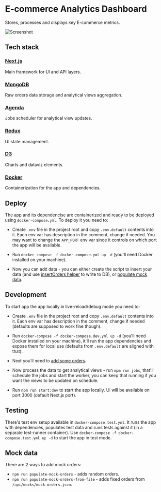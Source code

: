 # E-commerce Analytics Dashboard

Stores, processes and displays key E-commerce metrics.

![Screenshot](docs/screenshots/ecomerce-analytics-dashboard.gif)

## Tech stack

### [Next.js](https://nextjs.org/)

Main framework for UI and API layers.

### [MongoDB](https://www.mongodb.com/)

Raw orders data storage and analytical views aggregation.

### [Agenda](https://github.com/agenda/agenda)

Jobs scheduler for analytical view updates.

### [Redux](https://redux-toolkit.js.org/)

UI state management.

### [D3](https://d3js.org/)

Charts and dataviz elements.

### [Docker](https://www.docker.com/)

Containerization for the app and dependencies.

## Deploy
The app and its dependencise are containerized and ready to be deployed using `docker-compose.yml`. To deploy it you need to:
- Create `.env` file in the project root and copy `.env.default` contents into it.
Each env var has description in the comment, change if needed.
You may want to change the `APP_PORT` env var since it controls on which port the app will be available.

- Run `docker-compose -f docker-compose.yml up -d` (you'll need Docker installed on your machine).

- Now you can add data - you can either create the script to insert your data (and use [insertOrders helper](./api/mocks/insert-orders.ts) to write to DB), or [populate mock data](#mock-data).

## Development

To start app the app locally in live-reload/debug mode you need to:

- Create `.env` file in the project root and copy `.env.default` contents into it.
Each env var has description in the comment, change if needed
(defaults are supposed to work fine though).

- Run `docker-compose -f docker-compose.dev.yml up -d` (you'll need Docker installed on your machine), it'll run the app dependencies and expose them for local use (defaults from `.env.default` are aligned with that).

- Next you'll need to [add some orders](#mock-data).

- Now process the data to get analytical views - run `npm run jobs`, that'll schedule the jobs and start the worker, you can keep that running if you want the views to be updated on schedule.

- Run `npm run start:dev` to start the app locally. UI will be available on port 3000 (default Next.js port).


## Testing
There's test env setup available in `docker-compose.test.yml`. It runs the app with dependencies, populates test data and runs tests against it (in a separate test-runner container). Use `docker-compose -f docker-compose.test.yml up -d` to start the app in test mode.

## Mock data
There are 2 ways to add mock orders:
- `npm run populate-mock-orders` - adds random orders.
- `npm run populate-mock-orders-from-file` - adds fixed orders from `/api/mocks/mock-orders.json`.
